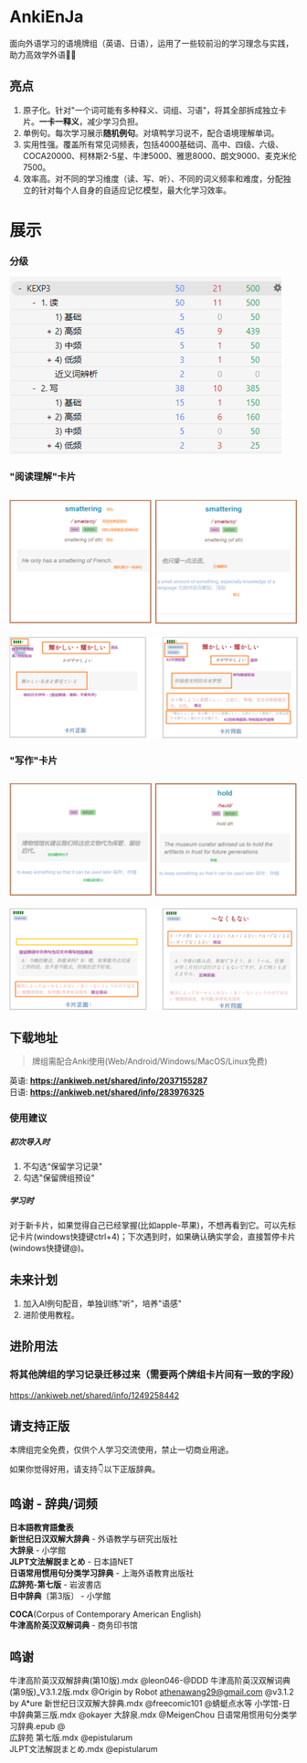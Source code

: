 # AnkiEnJa
面向外语学习的语境牌组（英语、日语），运用了一些较前沿的学习理念与实践，助力高效学外语🚀🚀  

## 亮点
1. 原子化。针对"一个词可能有多种释义、词组、习语"，将其全部拆成独立卡片。**一卡一释义**，减少学习负担。
2. 单例句。每次学习展示**随机例句**。对填鸭学习说不，配合语境理解单词。
3. 实用性强。覆盖所有常见词频表，包括4000基础词、高中、四级、六级、COCA20000、柯林斯2-5星、牛津5000、雅思8000、朗文9000、麦克米伦7500。
4. 效率高。对不同的学习维度（读、写、听）、不同的词义频率和难度，分配独立的针对每个人自身的自适应记忆模型，最大化学习效率。

# 展示
### 分级
![Levels](screenshots/v3_deck_split.png)
### "阅读理解"卡片
![Read](screenshots/v3-read.png)
---
![JARead](screenshots/v2_Read_ja.png)
### "写作"卡片
![Write](screenshots/v3-write.png)
---
![JAWrite](screenshots/v2_Write_ja.png)


## 下载地址  
> 牌组需配合Anki使用(Web/Android/Windows/MacOS/Linux免费)  

英语: **https://ankiweb.net/shared/info/2037155287**  
日语: **https://ankiweb.net/shared/info/283976325**

### 使用建议
##### 初次导入时
1. 不勾选“保留学习记录"
2. 勾选"保留牌组预设"
##### 学习时
对于新卡片，如果觉得自己已经掌握(比如apple-苹果)，不想再看到它。可以先标记卡片(windows快捷键ctrl+4)；下次遇到时，如果确认确实学会，直接暂停卡片(windows快捷键@)。

## 未来计划
1. 加入AI例句配音，单独训练"听"，培养"语感"
2. 进阶使用教程。

## 进阶用法
### 将其他牌组的学习记录迁移过来（需要两个牌组卡片间有一致的字段）
https://ankiweb.net/shared/info/1249258442

## 请支持正版
本牌组完全免费，仅供个人学习交流使用，禁止一切商业用途。  
  
如果你觉得好用，请支持👇以下正版辞典。

## 鸣谢 - 辞典/词频
**日本語教育語彙表**  
**新世纪日汉双解大辞典** - 外语教学与研究出版社  
**大辞泉** - 小学館  
**JLPT文法解説まとめ** - 日本語NET  
**日语常用惯用句分类学习辞典** - 上海外语教育出版社  
**広辞苑-第七版** - 岩波書店  
**日中辞典**〔第3版〕 - 小学館  

**COCA**(Corpus of Contemporary American English)  
**牛津高阶英汉双解词典** - 商务印书馆 

## 鸣谢
牛津高阶英汉双解辞典(第10版).mdx @leon046-@DDD
牛津高阶英汉双解词典(第9版)_V3.1.2版.mdx @Origin by Robot athenawang29@gmail.com @v3.1.2 by A*ure
新世纪日汉双解大辞典.mdx @freecomic101 @蜻蜓点水等
小学馆-日中辞典第三版.mdx @okayer
大辞泉.mdx @MeigenChou
日语常用惯用句分类学习辞典.epub @  
広辞苑 第七版.mdx @epistularum  
JLPT文法解説まとめ.mdx @epistularum  
